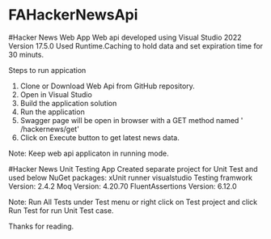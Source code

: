 # FAHackerNewsApi

#Hacker News Web App
Web api developed using Visual Studio 2022 Version 17.5.0
Used Runtime.Caching to hold data and set expiration time for 30 minuts.

Steps to run appication
1. Clone or Download Web Api from GitHub repository.
2. Open in Visual Studio
3. Build the application solution
4. Run the application 
5. Swagger page will be open in browser with a GET method named '​/hackernews​/get'
6. Click on Execute button to get latest news data.

Note: Keep web api applicaton in running mode. 

#Hacker News Unit Testing App
Created separate project for Unit Test and used below NuGet packages:
xUnit runner visualstudio Testing framwork Version: 2.4.2
Moq Version: 4.20.70
FluentAssertions Version: 6.12.0

Note: Run All Tests under Test menu or right click on Test project and click Run Test for run Unit Test case.

Thanks for reading.
